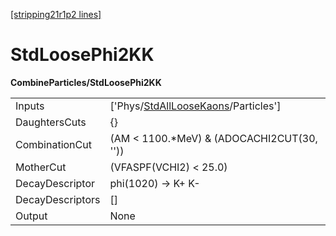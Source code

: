 [[stripping21r1p2 lines]](./stripping21r1p2-index)

# StdLoosePhi2KK

**CombineParticles/StdLoosePhi2KK**

|                  |                                                                                             |
|------------------|---------------------------------------------------------------------------------------------|
| Inputs           | ['Phys/[StdAllLooseKaons](./stripping21r1p2-commonparticles-stdallloosekaons)/Particles'] |
| DaughtersCuts    | {}                                                                                          |
| CombinationCut   | (AM \< 1100.\*MeV) & (ADOCACHI2CUT(30, ''))                                                 |
| MotherCut        | (VFASPF(VCHI2) \< 25.0)                                                                     |
| DecayDescriptor  | phi(1020) -\> K+ K-                                                                         |
| DecayDescriptors | []                                                                                        |
| Output           | None                                                                                        |
